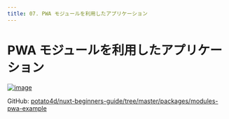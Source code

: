 ```yaml
---
title: 07. PWA モジュールを利用したアプリケーション
---
```


# PWA モジュールを利用したアプリケーション

[![image](https://i.imgur.com/ZVxfGNn.png)](https://i.imgur.com/ZVxfGNn.png)

GitHub: [potato4d/nuxt-beginners-guide/tree/master/packages/modules-pwa-example](https://github.com/potato4d/nuxt-beginners-guide/tree/master/packages/modules-pwa-example)

